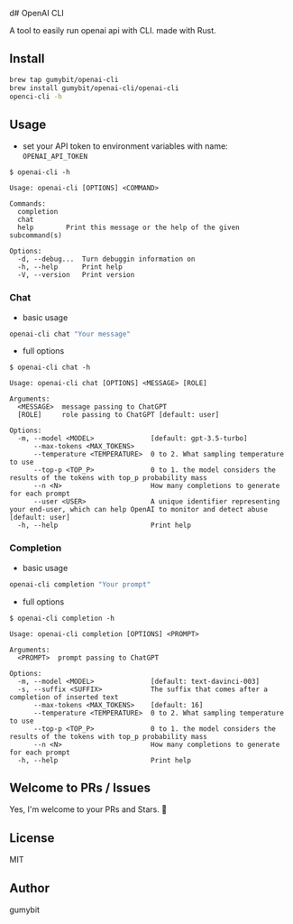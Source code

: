 d# OpenAI CLI

A tool to easily run openai api with CLI. made with Rust.

## Install

```sh
brew tap gumybit/openai-cli
brew install gumybit/openai-cli/openai-cli
openci-cli -h
```

## Usage

- set your API token to environment variables with name: `OPENAI_API_TOKEN`

```
$ openai-cli -h

Usage: openai-cli [OPTIONS] <COMMAND>

Commands:
  completion  
  chat        
  help        Print this message or the help of the given subcommand(s)

Options:
  -d, --debug...  Turn debuggin information on
  -h, --help      Print help
  -V, --version   Print version
```

### Chat

- basic usage

```sh
openai-cli chat "Your message"
```

- full options

```
$ openai-cli chat -h

Usage: openai-cli chat [OPTIONS] <MESSAGE> [ROLE]

Arguments:
  <MESSAGE>  message passing to ChatGPT
  [ROLE]     role passing to ChatGPT [default: user]

Options:
  -m, --model <MODEL>              [default: gpt-3.5-turbo]
      --max-tokens <MAX_TOKENS>    
      --temperature <TEMPERATURE>  0 to 2. What sampling temperature to use
      --top-p <TOP_P>              0 to 1. the model considers the results of the tokens with top_p probability mass
      --n <N>                      How many completions to generate for each prompt
      --user <USER>                A unique identifier representing your end-user, which can help OpenAI to monitor and detect abuse [default: user]
  -h, --help                       Print help
```

### Completion

- basic usage

```sh
openai-cli completion "Your prompt"
```

- full options

```
$ openai-cli completion -h

Usage: openai-cli completion [OPTIONS] <PROMPT>

Arguments:
  <PROMPT>  prompt passing to ChatGPT

Options:
  -m, --model <MODEL>              [default: text-davinci-003]
  -s, --suffix <SUFFIX>            The suffix that comes after a completion of inserted text
      --max-tokens <MAX_TOKENS>    [default: 16]
      --temperature <TEMPERATURE>  0 to 2. What sampling temperature to use
      --top-p <TOP_P>              0 to 1. the model considers the results of the tokens with top_p probability mass
      --n <N>                      How many completions to generate for each prompt
  -h, --help                       Print help
```

## Welcome to PRs / Issues

Yes, I'm welcome to your PRs and Stars. :custard:

## License

MIT

## Author

gumybit
